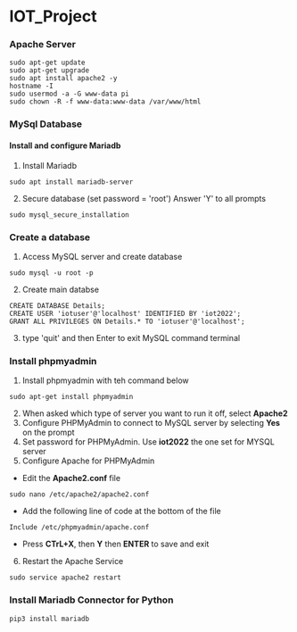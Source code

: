 # IOT_Project


### Apache Server
```
sudo apt-get update
sudo apt-get upgrade
sudo apt install apache2 -y
hostname -I
sudo usermod -a -G www-data pi
sudo chown -R -f www-data:www-data /var/www/html

```
### MySql Database
#### Install and configure Mariadb
1. Install Mariadb
```
sudo apt install mariadb-server
```
2. Secure database (set password = 'root') Answer 'Y' to all prompts
```
sudo mysql_secure_installation
```
### Create a database
1. Access MySQL server and create database
```
sudo mysql -u root -p
```
2. Create main databse
```
CREATE DATABASE Details;
CREATE USER 'iotuser'@'localhost' IDENTIFIED BY 'iot2022';
GRANT ALL PRIVILEGES ON Details.* TO 'iotuser'@'localhost';
```
3. type 'quit' and then Enter to exit MySQL command terminal 
### Install phpmyadmin
1. Install phpmyadmin with teh command below
```
sudo apt-get install phpmyadmin
```
2. When asked which type of server you want to run it off, select **Apache2**
3. Configure PHPMyAdmin to connect to MySQL server by selecting **Yes** on the prompt
4. Set password for PHPMyAdmin. Use **iot2022** the one set for MYSQL server
5. Configure Apache for PHPMyAdmin
* Edit the **Apache2.conf** file
```
sudo nano /etc/apache2/apache2.conf
```
* Add the following line of code at the bottom of the file
```
Include /etc/phpmyadmin/apache.conf
```
* Press **CTrL+X**, then **Y** then **ENTER** to save and exit
6. Restart the Apache Service
```
sudo service apache2 restart
```
### Install Mariadb Connector for Python
```
pip3 install mariadb
```
